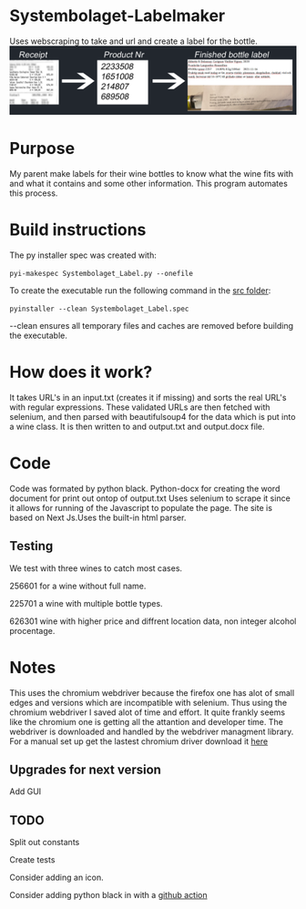 # Systembolaget-Labelmaker
Uses webscraping to take and url and create a label for the bottle.
![Preview of program](https://github.com/chakeson/Systembolaget-Labelmaker/blob/main/base.png)

# Purpose
My parent make labels for their wine bottles to know what the wine fits with and what it contains and some other information.
This program automates this process. 


# Build instructions
The py installer spec was created with:

```pyi-makespec Systembolaget_Label.py --onefile```

To create the executable run the following command in the [src folder](src):

```pyinstaller --clean Systembolaget_Label.spec```

--clean ensures all temporary files and caches are removed before building the executable.



# How does it work?
It takes URL's in an input.txt (creates it if missing) and sorts the real URL's with regular expressions.
These validated URLs are then fetched with selenium, and then parsed with beautifulsoup4 for the data which is put into a wine class.
It is then written to and output.txt and output.docx file.

# Code
Code was formated by python black. Python-docx for creating the word document for print out ontop of output.txt
Uses selenium to scrape it since it allows for running of the Javascript to populate the page. The site is based on Next Js.Uses the built-in html parser.

## Testing
We test with three wines to catch most cases. 

256601 for a wine without full name.

225701 a wine with multiple bottle types.

626301 wine with higher price and diffrent location data, non integer alcohol procentage.

# Notes

This uses the chromium webdriver because the firefox one has alot of small edges and versions which are incompatible with selenium. Thus using the chromium webdriver I saved alot of time and effort. It quite frankly seems like the chromium one is getting all the attantion and developer time. The webdriver is downloaded and handled by the webdriver managment library. For a manual set up get the lastest chromium driver download it [here](https://chromedriver.chromium.org/downloads)

## Upgrades for next version
Add GUI

## TODO

Split out constants

Create tests

Consider adding an icon.

Consider adding python black in with a [github action](https://black.readthedocs.io/en/stable/integrations/github_actions.html)
